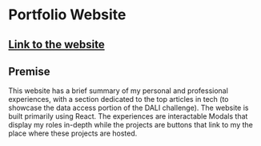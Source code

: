 <!-- # Personal-Website
## <a href="https://reet0512.github.io/" target="_blank">Link to the website</a>

## I created a website from scratch with React to act as a portfolio for my technical and personal experiences. The experiences are interactable Modals that display my roles in-depth while the projects are buttons that link to my deliverable project which has more information on the project.
 -->

# Portfolio Website
<a href="https://reet0512.github.io/" target="_blank">Link to the website</a>
--

## Premise
This website has a brief summary of my personal and professional experiences, with a section dedicated to the top articles in tech (to showcase the data access portion of the DALI challenge). The website is built primarily using React. The experiences are interactable Modals that display my roles in-depth while the projects are buttons that link to my the place where these projects are hosted.